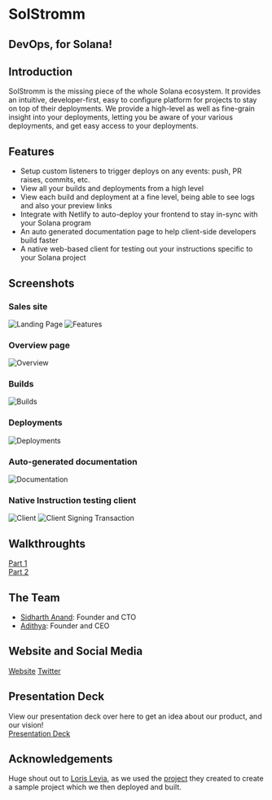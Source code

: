 # SolStromm

## DevOps, for Solana!

## Introduction
SolStromm is the missing piece of the whole Solana ecosystem. It provides an intuitive, developer-first, easy to configure platform for projects to stay on top of their deployments. We provide a high-level as well as fine-grain insight into your deployments, letting you be aware of your various deployments, and get easy access to your deployments.

## Features
- Setup custom listeners to trigger deploys on any events: push, PR raises, commits, etc.
- View all your builds and deployments from a high level
- View each build and deployment at a fine level, being able to see logs and also your preview links
- Integrate with Netlify to auto-deploy your frontend to stay in-sync with your Solana program
- An auto generated documentation page to help client-side developers build faster
- A native web-based client for testing out your instructions specific to your Solana project

## Screenshots

### Sales site
![Landing Page](https://github.com/Adithya2907/solana-devops/blob/main/screenshots/landing.png)
![Features](https://github.com/Adithya2907/solana-devops/blob/main/screenshots/features.png)

### Overview page
![Overview](https://github.com/Adithya2907/solana-devops/blob/main/screenshots/overview%20page.png)

### Builds
![Builds](https://github.com/Adithya2907/solana-devops/blob/main/screenshots/builds.png)

### Deployments
![Deployments](https://github.com/Adithya2907/solana-devops/blob/main/screenshots/deployments.png)

### Auto-generated documentation
![Documentation](https://github.com/Adithya2907/solana-devops/blob/main/screenshots/docs.png)


### Native Instruction testing client
![Client](https://github.com/Adithya2907/solana-devops/blob/main/screenshots/client.png)
![Client Signing Transaction](https://github.com/Adithya2907/solana-devops/blob/main/screenshots/signing.png)

## Walkthroughts

[Part 1](https://youtu.be/R9uEgZas4FM)
<br />
[Part 2](https://youtu.be/tHmn4IjH_m0)

## The Team
- [Sidharth Anand](https://github.com/sidharth-anand): Founder and CTO
- [Adithya](https://github.com/Adithya2907): Founder and CEO

## Website and Social Media

[Website](https://solstromm.tech/)
[Twitter](https://twitter.com/SolStromm)

## Presentation Deck
View our presentation deck over here to get an idea about our product, and our vision!
<br />
[Presentation Deck](https://docs.google.com/presentation/d/1C4jgULxLHkex-qfJM3GmYOA5GlXiGxrIUYG3pHdqTEE/edit?usp=sharing)

## Acknowledgements
Huge shout out to [Loris Levia](https://github.com/lorisleiva), as we used the [project](https://github.com/lorisleiva/solana-twitter) they created to create a sample project which we then deployed and built.

